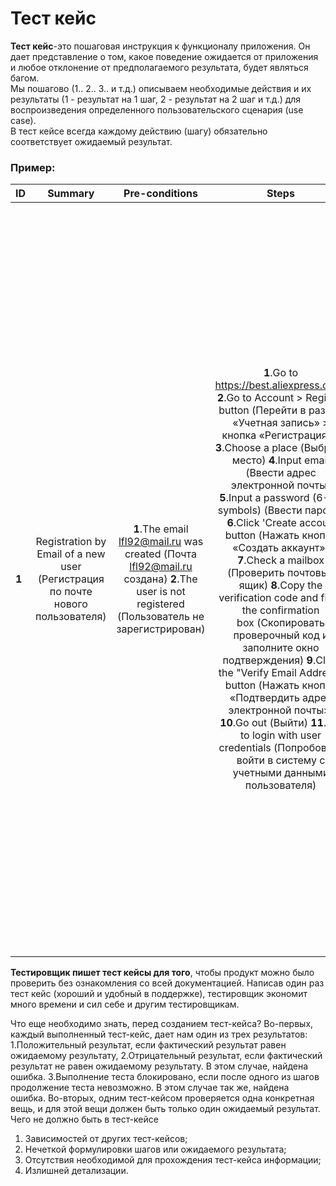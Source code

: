 # Тест кейс
**Тест кейс**-это пошаговая инструкция к функционалу приложения. Он дает представление о том, какое поведение ожидается от приложения и любое отклонение от предполагаемого результата, будет являться багом.     
Мы пошагово (1.. 2.. 3.. и т.д.) описываем необходимые действия и их результаты (1 - результат на 1 шаг, 2 - результат на 2 шаг и т.д.)  для воспроизведения определенного пользовательского сценария (use case).   
В тест кейсе всегда каждому действию (шагу) обязательно соответствует ожидаемый результат.    
### Пример:   

ID | Summary | Pre-conditions | Steps | Expected results
:--|:-------:|:--------------:|:-----:|-----------------:
**1** | Registration by Email of a new user (Регистрация по почте нового пользователя) | **1**.The email lfl92@mail.ru was created (Почта lfl92@mail.ru создана)    **2**.The user is not registered (Пользователь не зарегистрирован) | **1**.Go to https://best.aliexpress.com/   **2**.Go to Account > Register button (Перейти в раздел «Учетная запись» > кнопка «Регистрация».)   **3**.Choose a place (Выбрать место)    **4**.Input email (Ввести адрес электронной почты)  **5**.Input a password (6-20 symbols) (Ввести пароль)   **6**.Click 'Create accout' button (Нажать кнопку «Создать аккаунт»)    **7**.Check a mailbox (Проверить почтовый ящик)     **8**.Copy the verification code and fill in the confirmation box (Скопировать проверочный код и заполните окно подтверждения) **9**.Click the "Verify Email Address" button (Нажать кнопку «Подтвердить адрес электронной почты»)     **10**.Go out (Выйти)   **11**.Try to login with user credentials (Попробовать войти в систему с учетными данными пользователя) |   **1**.The Main page is open (Главная страница открыта)  **2**.The registration window is opened (Окно регистрации открыто)  **3**.The list opens. User selects a location (Открывается список. Пользователь выбирает место)     **4**.Email is displayed, no error message (Почта отображается, нет сообщения об ошибке)    **5**.The password is displayed, there is no error message. (Пароль отображается, сообщения об ошибке нет)  **6**.The verification window is dispalyed. The 'Verify Email' button is disabled (Отображается окно проверки. Кнопка «Подтвердить адрес электронной почты» отключена)  **7**.The verification code was received (Код подтверждения получен)    **8**.Confirm button is active (Кнопка подтвердить активна)     **9**.User registered (Пользователь зарегистрирован)    **10**.User logged out (Пользователь вышел из системы)  **11**.User logged in (Пользователь вошел в систему) |
  
**Тестировщик пишет тест кейсы для того**, чтобы продукт можно было проверить без ознакомления со всей документацией. Написав один раз тест кейс (хороший и удобный в поддержке), тестировщик экономит много времени и сил себе и другим тестировщикам.   

Что еще необходимо знать, перед созданием тест-кейса?
Во-первых, каждый выполненный тест-кейс, дает нам один из трех результатов:
1.Положительный результат, если фактический результат равен ожидаемому результату,
2.Отрицательный результат, если фактический результат не равен ожидаемому результату. В этом случае, найдена ошибка.
3.Выполнение теста блокировано, если после одного из шагов продолжение теста невозможно. В этом случае так же, найдена ошибка.
Во-вторых, одним тест-кейсом проверяется одна конкретная вещь, и для этой вещи должен быть только один ожидаемый результат.
Чего не должно быть в тест-кейсе
1. Зависимостей от других тест-кейсов;
2. Нечеткой формулировки шагов или ожидаемого результата;
3. Отсутствия необходимой для прохождения тест-кейса информации;
4. Излишней детализации.
